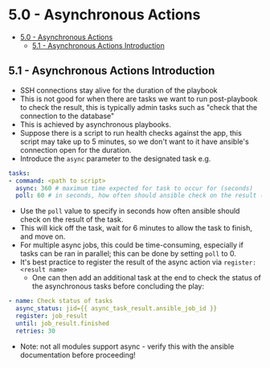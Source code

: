 # 5.0 - Asynchronous Actions

- [5.0 - Asynchronous Actions](#50---asynchronous-actions)
  - [5.1 - Asynchronous Actions Introduction](#51---asynchronous-actions-introduction)

## 5.1 - Asynchronous Actions Introduction

- SSH connections stay alive for the duration of the playbook
- This is not good for when there are tasks we want to run post-playbook to check the result, this is typically admin tasks such as "check that the connection to the database"
- This is achieved by asynchronous playbooks.
- Suppose there is a script to run health checks against the app, this script may take up to 5 minutes, so we don't want to it have ansible's connection open for the duration.
- Introduce the `async` parameter to the designated task e.g.

```yaml
tasks:
- command: <path to script>
  async: 360 # maximum time expected for task to occur for (seconds)
  poll: 60 # in seconds, how often should ansible check on the result (10s = default)
```

- Use the `poll` value to specify in seconds how often ansible should check on the result of the task.
- This will kick off the task, wait for 6 minutes to allow the task to finish, and move on.
- For multiple async jobs, this could be time-consuming, especially if tasks can be ran in parallel; this can be done by setting `poll` to 0.
- It's best practice to register the result of the async action via `register: <result name>`
  - One can then add an additional task at the end to check the status of the asynchronous tasks before concluding the play:

```yaml
- name: Check status of tasks
  async_status: jid={{ async_task_result.ansible_job_id }}
  register: job_result
  until: job_result.finished
  retries: 30
```

- Note: not all modules support async - verify this with the ansible documentation before proceeding!
